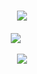 <!-- Welcome to my GitHub space! -->
<h1 align="center">
    <img src="https://readme-typing-svg.herokuapp.com/?font=Righteous&size=35&center=true&vCenter=true&width=500&height=70&duration=4000&lines=👋+Hello,+Future+Collaborator!;I'm+MD+RAJIBUL+ISLAM;" />
</h1>


<div align="center" style="margin-top: 20px;">

![](https://github-readme-streak-stats.herokuapp.com/?user=rajibulcr&theme=dark&hide_border=false)&nbsp;&nbsp;&nbsp;&nbsp;&nbsp;


</div>

<div align="center">
    <img src="https://skillicons.dev/icons?i=java,c,cpp,python,html,css,javascript,mysql,linux,git,figma,flatter" />
</div>
